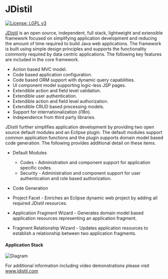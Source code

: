 # JDistil

[![License: LGPL v3](https://img.shields.io/badge/License-LGPL%20v3-blue.svg)](http://www.gnu.org/licenses/lgpl-3.0) 

[JDistil](http://www.jdistil.com) is an open source, independent, full stack, lightweight and extensible framework focused on simplifying application development and reducing the amount of time required to build Java web applications. The framework is built using simple design principles and supports the functionality commonly required by data centric applications. The following key features are included in the core framework. 
  - Action based MVC model.
  - Code based application configuration.
  - Code based ORM support with dynamic query capabilities.
  - UI component model supporting logic-less JSP pages.
  - Extendible action and field level validation.
  - Extendible user authentication.
  - Extendible action and field level authorization.
  - Extendible CRUD based processing models.
  - Support for internationalization (i18n).
  - Independence from third party libraries.

JDistil further simplifies application development by providing two open source default modules and an Eclipse plugin. The default modules support common application functions and the plugin supports domain model based code generation. The following provides additional detail on these items.
  - Default Modules
    - Codes - Administration and component support for application specific codes.
    - Security - Administration and component support for user authentication and role based authorization.

  - Code Generation
   - Project Facet - Enriches an Eclipse dynamic web project by adding all required JDistil resources.
   - Application Fragment Wizard - Generates domain model based application resources representing an application fragment.
   - Fragment Relationship Wizard - Updates application resources to establish a relationship between two application fragments.

#### Application Stack
![Diagram](http://www.jdistil.com/images/application-stack.png)

For additional information including video demonstrations please visit www.jdistil.com
